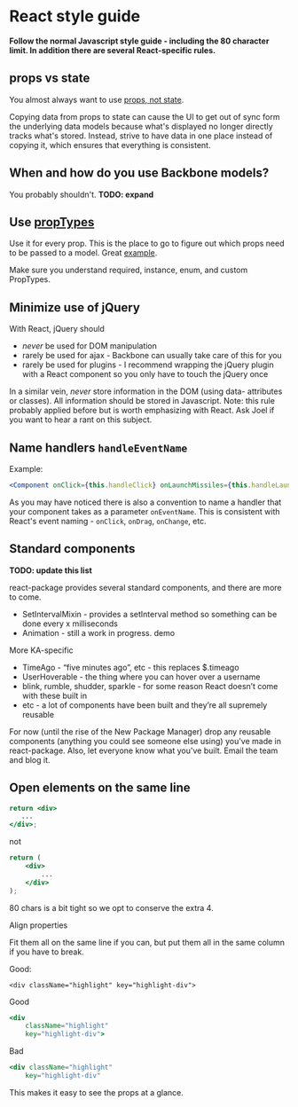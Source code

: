 # React style guide

**Follow the normal Javascript style guide - including the 80 character limit. In addition there are several React-specific rules.**

## props vs state

You almost always want to use [props, not state](http://facebook.github.io/react/docs/interactivity-and-dynamic-uis.html).

Copying data from props to state can cause the UI to get out of sync form the underlying data models because what's displayed no longer directly tracks what's stored. Instead, strive to have data in one place instead of copying it, which ensures that everything is consistent.

## When and how do you use Backbone models?

You probably shouldn't. **TODO: expand**

## Use [propTypes](http://facebook.github.io/react/docs/reusable-components.html)

Use it for every prop. This is the place to go to figure out which props need to be passed to a model. Great [example](http://jsfiddle.net/DEpwb/45/).

Make sure you understand required, instance, enum, and custom PropTypes.

## Minimize use of jQuery

With React, jQuery should

- *never* be used for DOM manipulation
- rarely be used for ajax - Backbone can usually take care of this for you
- rarely be used for plugins - I recommend wrapping the jQuery plugin with a React component so you only have to touch the jQuery once

In a similar vein, *never* store information in the DOM (using data- attributes or classes). All information should be stored in Javascript. Note: this rule probably applied before but is worth emphasizing with React. Ask Joel if you want to hear a rant on this subject.

## Name handlers `handleEventName`

Example:

```jsx
<Component onClick={this.handleClick} onLaunchMissiles={this.handleLaunchMissiles} />
```

As you may have noticed there is also a convention to name a handler that your component takes as a parameter `onEventName`. This is consistent with React's event naming - `onClick`, `onDrag`, `onChange`, etc.

## Standard components

**TODO: update this list**

react-package provides several standard components, and there are more to come.

- SetIntervalMixin - provides a setInterval method so something can be done every x milliseconds
- Animation - still a work in progress. demo

More KA-specific

- TimeAgo - “five minutes ago”, etc - this replaces $.timeago
- UserHoverable - the thing where you can hover over a username
- blink, rumble, shudder, sparkle - for some reason React doesn’t come with these built in
- etc - a lot of components have been built and they’re all supremely reusable

For now (until the rise of the New Package Manager) drop any reusable components (anything you could see someone else using) you've made in react-package. Also, let everyone know what you've built. Email the team and blog it.

## Open elements on the same line

```jsx
return <div>
   ...
</div>;
```

not

```jsx
return (
    <div>
        ...
    </div>
);
```

80 chars is a bit tight so we opt to conserve the extra 4.

Align properties

Fit them all on the same line if you can, but put them all in the same column if you have to break.

Good:

`<div className="highlight" key="highlight-div">`

Good

```jsx
<div
    className="highlight"
    key="highlight-div">
```

Bad

```jsx
<div className="highlight"
    key="highlight-div"
```

This makes it easy to see the props at a glance.
